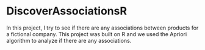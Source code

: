 # DiscoverAssociationsR
In this project, I try to see if there are any associations between products for a fictional company. 
This project was built on R and we used the Apriori algorithm to analyze if there are any associations. 
